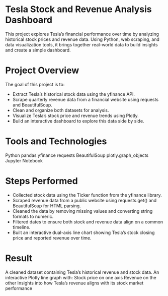 # Tesla Stock and Revenue Analysis Dashboard
This project explores Tesla’s financial performance over time by analyzing historical stock prices and revenue data. Using Python, web scraping, and data visualization tools, it brings together real-world data to build    insights and create a simple dashboard.
# Project Overview
The goal of this project is to:
- Extract Tesla’s historical stock data using the yfinance API.
- Scrape quarterly revenue data from a financial website using requests and BeautifulSoup.
- Clean and organize both datasets for analysis.
- Visualize Tesla’s stock price and revenue trends using Plotly.
- Build an interactive dashboard to explore this data side by side.
# Tools and Technologies
Python
pandas
yfinance
requests
BeautifulSoup
plotly.graph_objects
Jupyter Notebook
#  Steps Performed
- Collected stock data using the Ticker function from the yfinance library.
- Scraped revenue data from a public website using requests.get() and BeautifulSoup for HTML parsing.
- Cleaned the data by removing missing values and converting string formats to numeric.
- Filtered dates to ensure both stock and revenue data align on a common timeline.
- Built an interactive dual-axis line chart showing Tesla’s stock closing price and reported revenue over time.
# Result
A cleaned dataset containing Tesla’s historical revenue and stock data.
An interactive Plotly line graph with:
Stock price on one axis
Revenue on the other
Insights into how Tesla’s revenue aligns with its stock market performance
